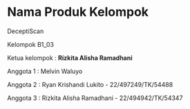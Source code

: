 # Nama Produk Kelompok

DeceptiScan

Kelompok B1_03

Ketua kelompok : **Rizkita Alisha Ramadhani**

Anggota 1 : Melvin Waluyo

Anggota 2 : Ryan Krishandi Lukito - 22/497249/TK/54488

Anggota 3 : Rizkita Alisha Ramadhani - 22/494942/TK/54347

